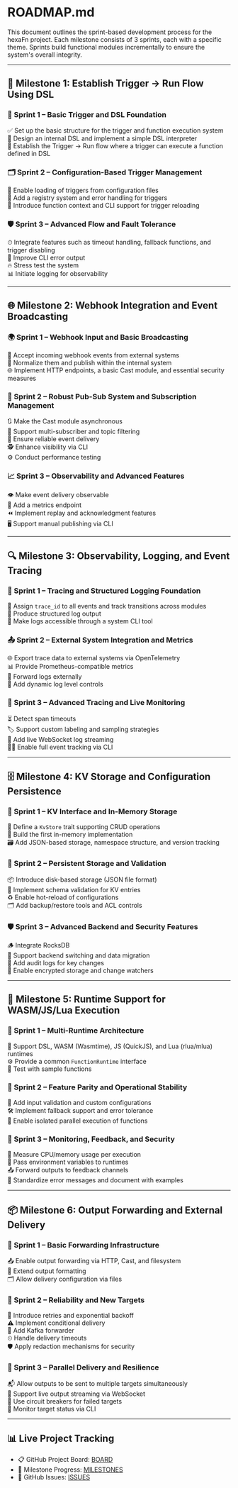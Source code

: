 <!--
SPDX-FileCopyrightText: 2025 Hüsamettin Arabacı
SPDX-License-Identifier: MIT
-->

# ROADMAP.md

This document outlines the sprint-based development process for the hexaFn project. Each milestone consists of 3 sprints, each with a specific theme. Sprints build functional modules incrementally to ensure the system's overall integrity.

---

## 🚀 Milestone 1: Establish Trigger → Run Flow Using DSL

### 🔧 Sprint 1 – Basic Trigger and DSL Foundation  
✅ Set up the basic structure for the trigger and function execution system  
🧠 Design an internal DSL and implement a simple DSL interpreter  
🔁 Establish the Trigger → Run flow where a trigger can execute a function defined in DSL

### 🗂️ Sprint 2 – Configuration-Based Trigger Management  
📁 Enable loading of triggers from configuration files  
🧾 Add a registry system and error handling for triggers  
🧩 Introduce function context and CLI support for trigger reloading

### 🛡️ Sprint 3 – Advanced Flow and Fault Tolerance  
⏱ Integrate features such as timeout handling, fallback functions, and trigger disabling  
🐛 Improve CLI error output  
🔥 Stress test the system  
📊 Initiate logging for observability

---

## 🌐 Milestone 2: Webhook Integration and Event Broadcasting

### 🌍 Sprint 1 – Webhook Input and Basic Broadcasting  
🔗 Accept incoming webhook events from external systems  
🧽 Normalize them and publish within the internal system  
🌐 Implement HTTP endpoints, a basic Cast module, and essential security measures

### 🔄 Sprint 2 – Robust Pub-Sub System and Subscription Management  
🔃 Make the Cast module asynchronous  
👥 Support multi-subscriber and topic filtering  
📡 Ensure reliable event delivery  
🕵️ Enhance visibility via CLI  
⚙️ Conduct performance testing

### 📈 Sprint 3 – Observability and Advanced Features  
👁 Make event delivery observable  
📏 Add a metrics endpoint  
⏪ Implement replay and acknowledgment features  
🖥 Support manual publishing via CLI

---

## 🔍 Milestone 3: Observability, Logging, and Event Tracing

### 🧵 Sprint 1 – Tracing and Structured Logging Foundation  
🪪 Assign `trace_id` to all events and track transitions across modules  
🧾 Produce structured log output  
🧰 Make logs accessible through a system CLI tool

### 📤 Sprint 2 – External System Integration and Metrics  
🌐 Export trace data to external systems via OpenTelemetry  
📊 Provide Prometheus-compatible metrics  
🚚 Forward logs externally  
🧩 Add dynamic log level controls

### 🧠 Sprint 3 – Advanced Tracing and Live Monitoring  
⏳ Detect span timeouts  
🏷️ Support custom labeling and sampling strategies  
📡 Add live WebSocket log streaming  
🕵️‍♂️ Enable full event tracking via CLI

---

## 🗄️ Milestone 4: KV Storage and Configuration Persistence

### 🧰 Sprint 1 – KV Interface and In-Memory Storage  
🧱 Define a `KvStore` trait supporting CRUD operations  
🧠 Build the first in-memory implementation  
🗃️ Add JSON-based storage, namespace structure, and version tracking

### 💾 Sprint 2 – Persistent Storage and Validation  
📦 Introduce disk-based storage (JSON file format)  
🧪 Implement schema validation for KV entries  
♻️ Enable hot-reload of configurations  
🗂 Add backup/restore tools and ACL controls

### 🛡️ Sprint 3 – Advanced Backend and Security Features  
🪵 Integrate RocksDB  
🔀 Support backend switching and data migration  
📜 Add audit logs for key changes  
🔐 Enable encrypted storage and change watchers

---

## 🧠 Milestone 5: Runtime Support for WASM/JS/Lua Execution

### 🧱 Sprint 1 – Multi-Runtime Architecture  
🧩 Support DSL, WASM (Wasmtime), JS (QuickJS), and Lua (rlua/mlua) runtimes  
⚙️ Provide a common `FunctionRuntime` interface  
🧪 Test with sample functions

### 🔁 Sprint 2 – Feature Parity and Operational Stability  
🧾 Add input validation and custom configurations  
🛠️ Implement fallback support and error tolerance  
🧵 Enable isolated parallel execution of functions

### 🧮 Sprint 3 – Monitoring, Feedback, and Security  
🧠 Measure CPU/memory usage per execution  
🧬 Pass environment variables to runtimes  
📤 Forward outputs to feedback channels  
📘 Standardize error messages and document with examples

---

## 📦 Milestone 6: Output Forwarding and External Delivery

### 🚚 Sprint 1 – Basic Forwarding Infrastructure  
📤 Enable output forwarding via HTTP, Cast, and filesystem  
🧾 Extend output formatting  
🗂️ Allow delivery configuration via files

### 🔁 Sprint 2 – Reliability and New Targets  
🔁 Introduce retries and exponential backoff  
⚠️ Implement conditional delivery  
🎯 Add Kafka forwarder  
⏲ Handle delivery timeouts  
🛡 Apply redaction mechanisms for security

### 🎯 Sprint 3 – Parallel Delivery and Resilience  
📬 Allow outputs to be sent to multiple targets simultaneously  
📡 Support live output streaming via WebSocket  
🔌 Use circuit breakers for failed targets  
🧩 Monitor target status via CLI

---

## 📊 Live Project Tracking

- 📋 GitHub Project Board: [BOARD](https://github.com/orgs/hTuneSys/projects/15/views/1)  
- 🧭 Milestone Progress: [MILESTONES](https://github.com/hTuneSys/hexaFn/milestones)  
- 🐞 GitHub Issues: [ISSUES](https://github.com/hTuneSys/hexaFn/issues)
